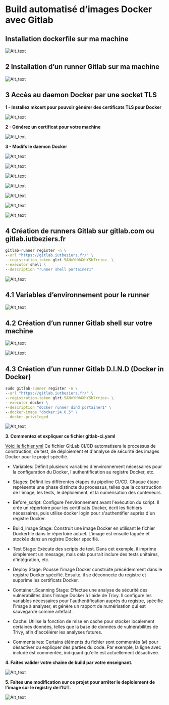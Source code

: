 # Build automatisé d’images Docker avec Gitlab
## Installation dockerfile sur ma machine

![Alt_text](../images/1.png)

## 2 Installation d’un runner Gitlab sur ma machine

![Alt_text](../images/2.png)

## 3 Accès au daemon Docker par une socket TLS

**1 - Installez mkcert pour pouvoir générer des certificats TLS pour Docker**

![Alt_text](../images/3.png)

**2 - Générez un certificat pour votre machine**

![Alt_text](../images/4.png)

**3 - Modifs le daemon Docker**

![Alt_text](../images/5.png)

![Alt_text](../images/6.png)

![Alt_text](../images/7.png)

![Alt_text](../images/8.png)

![Alt_text](../images/9.png)

![Alt_text](../images/10.png)

![Alt_text](../images/11.png)

## 4 Création de runners Gitlab sur gitlab.com ou gitlab.iutbeziers.fr
```cmd
gitlab-runner register -n \
--url "https://gitlab.iutbeziers.fr/" \
--registration-token glrt-5ANxYhW4XhYSb7rrioz- \
--executor shell \
--description "runner shell portainer1"
```
![Alt_text](../images/12.png)

## 4.1 Variables d’environnement pour le runner

![Alt_text](../images/16.png)

## 4.2 Création d’un runner Gitlab shell sur votre machine

![Alt_text](../images/13.png)

![Alt_text](../images/14.png)

## 4.3 Création d’un runner Gitlab D.I.N.D (Docker in Docker)
```cmd
sudo gitlab-runner register -n \
--url "https://gitlab.iutbeziers.fr/" \
--registration-token glrt-5ANxYhW4XhYSb7rrioz- \
--executor docker \
--description "docker runner dind portainer1" \
--docker-image "docker:24.0.5" \
--docker-privileged
```
![Alt_text](../images/15.png)

**3. Commentez et expliquer ce fichier gitlab-ci.yaml**

[Voici le fichier yml](../script/.gitlab-ci.yml)
Ce fichier GitLab CI/CD automatisera le processus de construction, de test, de déploiement et d'analyse de sécurité des images Docker pour le projet spécifié.

- Variables:
        Définit plusieurs variables d'environnement nécessaires pour la configuration du Docker, l'authentification au registre Docker, etc.

- Stages:
        Définit les différentes étapes du pipeline CI/CD. Chaque étape représente une phase distincte du processus, telles que la construction de l'image, les tests, le déploiement, et la numérisation des conteneurs.

- Before_script:
        Configure l'environnement avant l'exécution du script. Il crée un répertoire pour les certificats Docker, écrit les fichiers nécessaires, puis utilise docker login pour s'authentifier auprès d'un registre Docker.

- Build_image Stage:
        Construit une image Docker en utilisant le fichier Dockerfile dans le répertoire actuel. L'image est ensuite taguée et stockée dans un registre Docker spécifié.

- Test Stage:
        Exécute des scripts de test. Dans cet exemple, il imprime simplement un message, mais cela pourrait inclure des tests unitaires, d'intégration, etc.

- Deploy Stage:
        Pousse l'image Docker construite précédemment dans le registre Docker spécifié. Ensuite, il se déconnecte du registre et supprime les certificats Docker.

- Container_Scanning Stage:
        Effectue une analyse de sécurité des vulnérabilités dans l'image Docker à l'aide de Trivy. Il configure les variables nécessaires pour l'authentification auprès du registre, spécifie l'image à analyser, et génère un rapport de numérisation qui est sauvegardé comme artefact.

- Cache:
        Utilise la fonction de mise en cache pour stocker localement certaines données, telles que la base de données de vulnérabilités de Trivy, afin d'accélérer les analyses futures.

- Commentaires:
        Certains éléments du fichier sont commentés (#) pour désactiver ou expliquer des parties du code. Par exemple, la ligne avec include est commentée, indiquant qu'elle est actuellement désactivée.

**4. Faites valider votre chaine de build par votre enseignant.**

![Alt_text](../images/18.png)

**5. Faites une modification sur ce projet pour arrêter le deploiement de l’image sur le registry de l’IUT.**

![Alt_text](../images/17.png)




